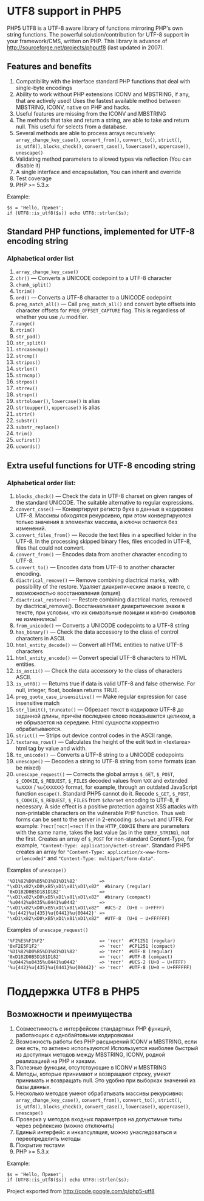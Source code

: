 # UTF8 support in PHP5
PHP5 UTF8 is a UTF-8 aware library of functions mirroring PHP's own string functions.
The powerful solution/contribution for UTF-8 support in your framework/CMS, written on PHP.
This library is advance of http://sourceforge.net/projects/phputf8 (last updated in 2007).

## Features and benefits

1. Compatibility with the interface standard PHP functions that deal with single-byte encodings
1. Ability to work without PHP extensions ICONV and MBSTRING, if any, that are actively used! Uses the fastest available method between MBSTRING, ICONV, native on PHP and hacks.
1. Useful features are missing from the ICONV and MBSTRING
1. The methods that take and return a string, are able to take and return null. This useful for selects from a database.
1. Several methods are able to process arrays recursively: `array_change_key_case()`, `convert_from()`, `convert_to()`, `strict()`, `is_utf8()`, `blocks_check()`, `convert_case()`, `lowercase()`, `uppercase()`, `unescape()`
1. Validating method parameters to allowed types via reflection (You can disable it)
1. A single interface and encapsulation, You can inherit and override
1. Test coverage
1. PHP >= 5.3.x

Example:

    $s = 'Hello, Привет';
    if (UTF8::is_utf8($s)) echo UTF8::strlen($s);

## Standard PHP functions, implemented for UTF-8 encoding string

### Alphabetical order list

1. `array_change_key_case()`
1. `chr()` — Converts a UNICODE codepoint to a UTF-8 character
1. `chunk_split()`
1. `ltrim()`
1. `ord()` — Converts a UTF-8 character to a UNICODE codepoint
1. `preg_match_all()` — Call `preg_match_all()` and convert byte offsets into character offsets for `PREG_OFFSET_CAPTURE` flag. This is regardless of whether you use `/u` modifier.
1. `range()`
1. `rtrim()`
1. `str_pad()`
1. `str_split()`
1. `strcasecmp()`
1. `strcmp()`
1. `stripos()`
1. `strlen()`
1. `strncmp()`
1. `strpos()`
1. `strrev()`
1. `strspn()`
1. `strtolower()`, `lowercase()` is alias
1. `strtoupper()`, `uppercase()` is alias
1. `strtr()`
1. `substr()`
1. `substr_replace()`
1. `trim()`
1. `ucfirst()`
1. `ucwords()`

## Extra useful functions for UTF-8 encoding string

### Alphabetical order list:

1. `blocks_check()` — Check the data in UTF-8 charset on given ranges of the standard UNICODE. The suitable alternative to regular expressions.
1. `convert_case()` — Конвертирует регистр букв в данных в кодировке UTF-8. Массивы обходятся рекурсивно, при этом конвертируются только значения в элементах массива, а ключи остаются без изменений.
1. `convert_files_from()` — Recode the text files in a specified folder in the UTF-8. In the processing skipped binary files, files encoded in UTF-8, files that could not convert.
1. `convert_from()` — Encodes data from another character encoding to UTF-8.
1. `convert_to()` — Encodes data from UTF-8 to another character encoding.
1. `diactrical_remove()` — Remove combining diactrical marks, with possibility of the restore. Удаляет диакритические знаки в тексте, с возможностью восстановления (опция)
1. `diactrical_restore()` — Restore combining diactrical marks, removed by diactrical_remove(). Восстанавливает диакритические знаки в тексте, при условии, что их символьные позиции и кол-во символов не изменились!
1. `from_unicode()` — Converts a UNICODE codepoints to a UTF-8 string
1. `has_binary()` — Check the data accessory to the class of control characters in ASCII.
1. `html_entity_decode()` — Convert all HTML entities to native UTF-8 characters
1. `html_entity_encode()` — Convert special UTF-8 characters to HTML entities.
1. `is_ascii()` — Check the data accessory to the class of characters ASCII.
1. `is_utf8()` — Returns true if data is valid UTF-8 and false otherwise. For null, integer, float, boolean returns TRUE.
1. `preg_quote_case_insensitive()` — Make regular expression for case insensitive match
1. `str_limit()`, `truncate()` — Обрезает текст в кодировке UTF-8 до заданной длины,	причём последнее слово показывается целиком, а не обрывается на середине.	Html сущности корректно обрабатываются.
1. `strict()` — Strips out device control codes in the ASCII range.
1. `textarea_rows()` — Calculates the height of the edit text in \<textarea\> html tag by value and width.
1. `to_unicode()` — Converts a UTF-8 string to a UNICODE codepoints
1. `unescape()` — Decodes a string to UTF-8 string from some formats (can be mixed)
1. `unescape_request()` — Corrects the global arrays `$_GET`, `$_POST`, `$_COOKIE`, `$_REQUEST`, `$_FILES` decoded values from `%XX` and extended `%uXXXX` / `%u{XXXXXX}` format, for example, through an outdated JavaScript function `escape()`. Standard PHP5 cannot do it. Recode `$_GET`, `$_POST`, `$_COOKIE`, `$_REQUEST`, `$_FILES` from `$charset` encoding to UTF-8, if necessary. A side effect is a positive protection against XSS attacks with non-printable characters on the vulnerable PHP function. Thus web forms can be sent to the server in 2-encoding: `$charset` and UTF8. For example: `?тест[тест]=тест`
If in the `HTTP_COOKIE` there are parameters with the same name, takes the last value (as in the `QUERY_STRING`), not the first. Creates an array of `$_POST` for non-standard Content-Type, for example, `"Content-Type: application/octet-stream"`. Standard PHP5 creates an array for `"Content-Type: application/x-www-form-urlencoded"` and `"Content-Type: multipart/form-data"`.

Examples of `unescape()`

    '%D1%82%D0%B5%D1%81%D1%82'        => "\xD1\x82\xD0\xB5\xD1\x81\xD1\x82"  #binary (regular)
    '0xD182D0B5D181D182'              => "\xD1\x82\xD0\xB5\xD1\x81\xD1\x82"  #binary (compact)
    '%u0442%u0435%u0441%u0442'        => "\xD1\x82\xD0\xB5\xD1\x81\xD1\x82"  #UCS-2  (U+0 — U+FFFF)
    '%u{442}%u{435}%u{0441}%u{00442}' => "\xD1\x82\xD0\xB5\xD1\x81\xD1\x82"  #UTF-8  (U+0 — U+FFFFFF)

Examples of `unescape_request()`

    '%F2%E5%F1%F2'                    => 'тест'  #CP1251 (regular)
    '0xF2E5F1F2'                      => 'тест'  #CP1251 (compact)
    '%D1%82%D0%B5%D1%81%D1%82'        => 'тест'  #UTF-8 (regular)
    '0xD182D0B5D181D182'              => 'тест'  #UTF-8 (compact)
    '%u0442%u0435%u0441%u0442'        => 'тест'  #UCS-2 (U+0 — U+FFFF)
    '%u{442}%u{435}%u{0441}%u{00442}' => 'тест'  #UTF-8 (U+0 — U+FFFFFF)

# Поддержка UTF8 в PHP5

## Возможности и преимущества

1. Совместимость с интерфейсом стандартных PHP функций, работающих с однобайтовыми кодировками
1. Возможность работы без PHP расширений ICONV и MBSTRING, если они есть, то активно используются! Используется наиболее быстрый из доступных методов между MBSTRING, ICONV, родной реализацией на PHP и хаками.
1. Полезные функции, отсутствующие в ICONV и MBSTRING
1. Методы, которые принимают и возвращают строку, умеют принимать и возвращать null. Это удобно при выборках значений из базы данных.
1. Несколько методов умеют обрабатывать массивы рекурсивно: `array_change_key_case()`, `convert_from()`, `convert_to()`, `strict()`, `is_utf8()`, `blocks_check()`, `convert_case()`, `lowercase()`, `uppercase()`, `unescape()`
1. Проверка у методов входных параметров на допустимые типы через рефлексию (можно отключить)
1. Единый интерфейс и инкапсуляция, можно унаследоваться и переопределить методы
1. Покрытие тестами
1. PHP >= 5.3.x

Example:

    $s = 'Hello, Привет';
    if (UTF8::is_utf8($s)) echo UTF8::strlen($s);
  
Project exported from http://code.google.com/p/php5-utf8
